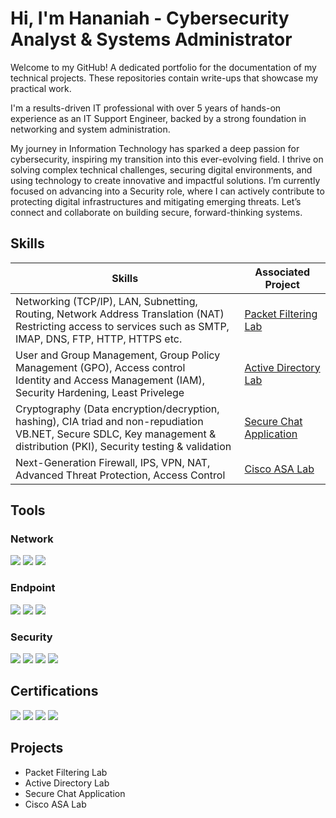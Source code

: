 # Hi, I'm Hananiah - Cybersecurity Analyst & Systems Administrator


Welcome to my GitHub! A dedicated portfolio for the documentation of my technical projects. These repositories contain write-ups that showcase my practical work. 


I'm a results-driven IT professional with over 5 years of hands-on experience as an IT Support Engineer, backed by a strong foundation in networking and system administration. 

My journey in Information Technology has sparked a deep passion for cybersecurity, inspiring my transition into this ever-evolving field. I thrive on solving complex technical challenges, securing digital environments, and using technology to create innovative and impactful solutions. I’m currently focused on advancing into a Security role, where I can actively contribute to protecting digital infrastructures and mitigating emerging threats. Let’s connect and collaborate on building secure, forward-thinking systems.

## Skills

| Skills                                         | Associated Project         |
|-----------------------------------------------|----------------------------|
| Networking (TCP/IP), LAN, Subnetting, Routing, Network Address Translation (NAT) <br> Restricting access to services such as SMTP, IMAP, DNS, FTP, HTTP, HTTPS etc.    | <a href="https://github.com/mmransem09/mmransem09/blob/main/PF/Routing.md">Packet Filtering Lab</a>|
| User and Group Management, Group Policy Management (GPO), Access control <br> Identity and Access Management (IAM), Security Hardening, Least Privelege| <a href="https://github.com/mmransem09/mmransem09/blob/main/doc/ADpage.md">Active Directory Lab</a>|
| Cryptography (Data encryption/decryption, hashing), CIA triad and non-repudiation <br> VB.NET, Secure SDLC, Key management & distribution (PKI), Security testing & validation | <a href="https://github.com/mmransem09/SecureChatApplication/blob/main/SecureChatApplication.md"> Secure Chat Application </a>|
| Next-Generation Firewall, IPS, VPN, NAT, Advanced Threat Protection, Access Control| <a href="https://github.com/mmransem09/ASA-Lab/blob/main/IDPSLab.md"> Cisco ASA Lab</a>|

## Tools

### Network
<div>
    <img src="https://img.shields.io/badge/-Wireshark-1679A7?&style=for-the-badge&logo=Wireshark&logoColor=white" />
    <img src="https://img.shields.io/badge/-Suricata-EF3B2D?&style=for-the-badge&logo=Suricata&logoColor=white" />
    <img src="https://img.shields.io/badge/-Zeek-777BB4?&style=for-the-badge&logo=Zeek&logoColor=white" />
</div>

### Endpoint
<div>
    <img src="https://img.shields.io/badge/-Microsoft_Defender_for_Endpoint-00A4EF?&style=for-the-badge&logo=Microsoft&logoColor=white" />
    <img src="https://img.shields.io/badge/-Velociraptor-4B275F?&style=for-the-badge&logo=Velociraptor&logoColor=white" />
<img src="https://img.shields.io/badge/-Trellix_Data_Loss_Prevention-512888?style=for-the-badge&logoColor=white" />

</div>

### Security
<div>
    <img src="https://img.shields.io/badge/-PingCastle-6A1B9A?style=for-the-badge&logo=windows&logoColor=white" />
    <img src="https://img.shields.io/badge/-Nessus-00A1E0?style=for-the-badge&logo=tenable&logoColor=white" />
    <img src="https://img.shields.io/badge/-Hashcat-222222?style=for-the-badge&logo=github&logoColor=white" />
    <img src="https://img.shields.io/badge/-BloodHound-CC0000?style=for-the-badge&logo=graphviz&logoColor=white" />
</div>

## Certifications

<div>
<img src="https://img.shields.io/badge/-Security%2B-FF0000?&style=for-the-badge&logo=CompTIA&logoColor=white" />
<img src="https://img.shields.io/badge/-Network%2B-007ACC?&style=for-the-badge&logo=CompTIA&logoColor=white" />
<img src="https://img.shields.io/badge/-Azure_Fundamentals-0078D4?style=for-the-badge&logo=microsoftazure&logoColor=white" />
<img src="https://img.shields.io/badge/-Certified_in_Cybersecurity-00358E?style=for-the-badge&logo=ISC2&logoColor=white" />
</div>

## Projects
- Packet Filtering Lab
- Active Directory Lab
- Secure Chat Application
- Cisco ASA Lab
